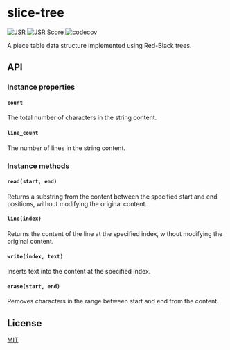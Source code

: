 # slice-tree

[![JSR](https://jsr.io/badges/@eu-ge-ne/slice-tree)](https://jsr.io/@eu-ge-ne/slice-tree)
[![JSR Score](https://jsr.io/badges/@eu-ge-ne/slice-tree/score)](https://jsr.io/@eu-ge-ne/slice-tree)
[![codecov](https://codecov.io/gh/eu-ge-ne/slice-tree/branch/main/graph/badge.svg?token=9CQ0V249XC)](https://codecov.io/gh/eu-ge-ne/slice-tree)

A piece table data structure implemented using Red-Black trees.

## API

### Instance properties

#### `count`

The total number of characters in the string content.

#### `line_count`

The number of lines in the string content.

### Instance methods

#### `read(start, end)`

Returns a substring from the content between the specified start and end
positions, without modifying the original content.

#### `line(index)`

Returns the content of the line at the specified index, without modifying the
original content.

#### `write(index, text)`

Inserts text into the content at the specified index.

#### `erase(start, end)`

Removes characters in the range between start and end from the content.

## License

[MIT](https://choosealicense.com/licenses/mit)
